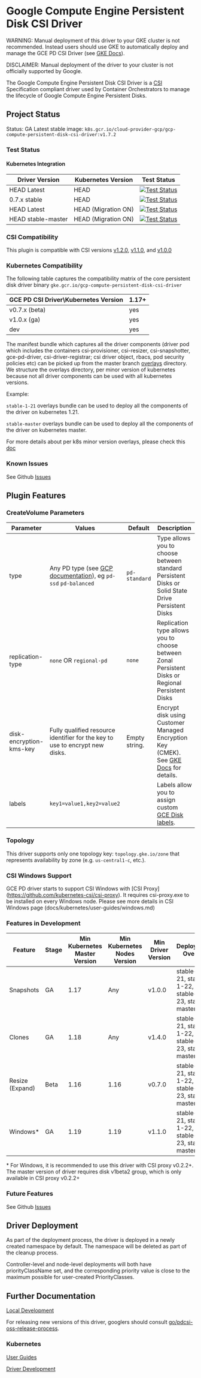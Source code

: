 # Google Compute Engine Persistent Disk CSI Driver

WARNING: Manual deployment of this driver to your GKE cluster is not recommended. Instead users should use GKE to automatically deploy and manage the GCE PD CSI Driver (see [GKE Docs](https://cloud.google.com/kubernetes-engine/docs/how-to/persistent-volumes/gce-pd-csi-driver)).

DISCLAIMER: Manual deployment of the driver to your cluster is not officially supported by Google.

The Google Compute Engine Persistent Disk CSI Driver is a
[CSI](https://github.com/container-storage-interface/spec/blob/master/spec.md)
Specification compliant driver used by Container Orchestrators to manage the
lifecycle of Google Compute Engine Persistent Disks.

## Project Status

Status: GA
Latest stable image: `k8s.gcr.io/cloud-provider-gcp/gcp-compute-persistent-disk-csi-driver:v1.7.2`

### Test Status

#### Kubernetes Integration

| Driver Version | Kubernetes Version | Test Status |
|----------------|--------------------|-------------|
| HEAD Latest | HEAD | [<img alt="Test Status" src="https://testgrid.k8s.io/q/summary/provider-gcp-compute-persistent-disk-csi-driver/Kubernetes%20Master%20Driver%20Latest/tests_status" />](https://testgrid.k8s.io/provider-gcp-compute-persistent-disk-csi-driver#Kubernetes%20Master%20Driver%20Latest) |
| 0.7.x stable | HEAD | [<img alt="Test Status" src="https://testgrid.k8s.io/q/summary/provider-gcp-compute-persistent-disk-csi-driver/Kubernetes%20Master%20Driver%20Release%200.7/tests_status" />](https://https://testgrid.k8s.io/provider-gcp-compute-persistent-disk-csi-driver#Kubernetes%20Master%20Driver%20Release%200.7) |
| HEAD Latest | HEAD (Migration ON) | [<img alt="Test Status" src="https://testgrid.k8s.io/q/summary/provider-gcp-compute-persistent-disk-csi-driver/Migration%20Kubernetes%20Master%20Driver%20Latest/tests_status" />](https://testgrid.k8s.io/provider-gcp-compute-persistent-disk-csi-driver#Migration%20Kubernetes%20Master%20Driver%20Latest) |
| HEAD stable-master | HEAD (Migration ON) | [<img alt="Test Status" src="https://testgrid.k8s.io/q/summary/provider-gcp-compute-persistent-disk-csi-driver/Migration%20Kubernetes%20Master%20Driver%20Stable/tests_status" />](https://testgrid.k8s.io/provider-gcp-compute-persistent-disk-csi-driver#Migration%20Kubernetes%20Master%20Driver%20Stable) |

### CSI Compatibility

This plugin is compatible with CSI versions [v1.2.0](https://github.com/container-storage-interface/spec/blob/v1.2.0/spec.md), [v1.1.0](https://github.com/container-storage-interface/spec/blob/v1.1.0/spec.md), and [v1.0.0](https://github.com/container-storage-interface/spec/blob/v1.0.0/spec.md)

### Kubernetes Compatibility
The following table captures the compatibility matrix of the core persistent disk driver binary
`gke.gcr.io/gcp-compute-persistent-disk-csi-driver`

| GCE PD CSI Driver\Kubernetes Version | 1.17+ |
|--------------------------------------|-------|
| v0.7.x (beta)                        | yes   |
| v1.0.x (ga)                          | yes   |
| dev                                  | yes   |

The manifest bundle which captures all the driver components (driver pod which includes the containers csi-provisioner, csi-resizer, csi-snapshotter, gce-pd-driver, csi-driver-registrar;
csi driver object, rbacs, pod security policies etc) can be picked up from the master branch [overlays](deploy/kubernetes/overlays) directory. We structure the overlays directory, per minor version of kubernetes because not all driver components can be used with all kubernetes versions. 

Example:

`stable-1-21` overlays bundle can be used to deploy all the components of the driver on kubernetes 1.21.

`stable-master` overlays bundle can be used to deploy all the components of the driver on kubernetes master.

For more details about per k8s minor version overlays, please check this [doc](docs/release/overlays.md)

### Known Issues

See Github [Issues](https://github.com/kubernetes-sigs/gcp-compute-persistent-disk-csi-driver/issues)

## Plugin Features

### CreateVolume Parameters

| Parameter        | Values                    | Default       | Description                                                                                        |
|------------------|---------------------------|---------------|----------------------------------------------------------------------------------------------------|
| type             | Any PD type (see [GCP documentation](https://cloud.google.com/compute/docs/disks#disk-types)), eg `pd-ssd` `pd-balanced` | `pd-standard` | Type allows you to choose between standard Persistent Disks  or Solid State Drive Persistent Disks |
| replication-type | `none` OR `regional-pd`   | `none`        | Replication type allows you to choose between Zonal Persistent Disks or Regional Persistent Disks  |
| disk-encryption-kms-key | Fully qualified resource identifier for the key to use to encrypt new disks. | Empty string. | Encrypt disk using Customer Managed Encryption Key (CMEK). See [GKE Docs](https://cloud.google.com/kubernetes-engine/docs/how-to/using-cmek#create_a_cmek_protected_attached_disk) for details. |
| labels           | `key1=value1,key2=value2` |               | Labels allow you to assign custom [GCE Disk labels](https://cloud.google.com/compute/docs/labeling-resources). |

### Topology

This driver supports only one topology key:
`topology.gke.io/zone`
that represents availability by zone (e.g. `us-central1-c`, etc.).

### CSI Windows Support

GCE PD driver starts to support CSI Windows with [CSI Proxy] (https://github.com/kubernetes-csi/csi-proxy). It requires csi-proxy.exe to be installed on every Windows node. Please see more details in CSI Windows page (docs/kubernetes/user-guides/windows.md)

### Features in Development

| Feature         | Stage | Min Kubernetes Master Version | Min Kubernetes Nodes Version | Min Driver Version | Deployment Overlay |
|-----------------|-------|-------------------------------|------------------------------|--------------------|--------------------|
| Snapshots       | GA    | 1.17                          | Any                          | v1.0.0             | stable-1-21, stable-1-22, stable-1-23, stable-master |
| Clones          | GA    | 1.18                          | Any                          | v1.4.0             | stable-1-21, stable-1-22, stable-1-23, stable-master |
| Resize (Expand) | Beta  | 1.16                          | 1.16                         | v0.7.0             | stable-1-21, stable-1-22, stable-1-23, stable-master |
| Windows*        | GA    | 1.19                          | 1.19                         | v1.1.0             | stable-1-21, stable-1-22, stable-1-23, stable-master |

\* For Windows, it is recommended to use this driver with CSI proxy v0.2.2+. The master version of driver requires disk v1beta2 group, which is only available in CSI proxy v0.2.2+

### Future Features

See Github [Issues](https://github.com/kubernetes-sigs/gcp-compute-persistent-disk-csi-driver/issues)

## Driver Deployment
As part of the deployment process, the driver is deployed in a newly created namespace by default. The namespace will be deleted as part of the cleanup process.

Controller-level and node-level deployments will both have priorityClassName set, and the corresponding priority value is close to the maximum possible for user-created PriorityClasses.

## Further Documentation

[Local Development](docs/local-development.md)

For releasing new versions of this driver, googlers should consult [go/pdcsi-oss-release-process](go/pdcsi-oss-release-process).

### Kubernetes

[User Guides](docs/kubernetes/user-guides)

[Driver Development](docs/kubernetes/development.md)
